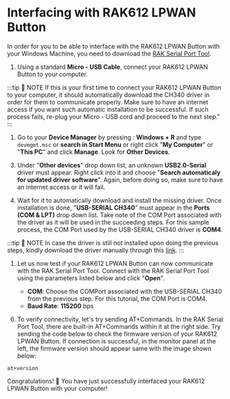 # Interfacing with RAK612 LPWAN Button

In order for you to be able to interface with the RAK612 LPWAN Button with your Windows Machine, you need to download the [RAK Serial Port Tool](https://downloads.rakwireless.com/en/LoRa/Tools/RAK_SERIAL_PORT_TOOL_V1.2.1.zip).

1. Using a standard **Micro - USB Cable**, connect your RAK612 LPWAN Button to your computer.

:::tip 📝 NOTE
If this is your first time to connect your RAK612 LPWAN Button to your computer, it should automatically download the CH340 driver in order for them to communicate properly. Make sure to have an internet access if you want such automatic installation to be successful. If such process fails, re-plug your Micro - USB cord and proceed to the next step."
:::

1. Go to your **Device Manager** by pressing : **Windows + R** and type `devmgmt.msc` or **search in Start Menu** or right click "**My Computer**" or "**This PC**" and click **Manage**. Look for **Other Devices.**

<rk-img
  src="/assets/images/quick-start-guide/rak612/interfacing-with-rak612/missing-driver.png"
  width="100%"
  figure-number="1"
  caption="Missing Driver for theRAK612 LPWAN Button"
/>

3. Under "**Other devices**" drop down list, an unknown **USB2.0-Serial** driver must appear. Right click into it and choose "**Search automaticaly for updated driver software**". Again, before doing so, make sure to have an internet access or it will fail.

<rk-img
  src="/assets/images/quick-start-guide/rak612/interfacing-with-rak612/automatic-install.png"
  width="100%"
  figure-number="2"
  caption="Automatic Driver Installation via Internet"
/>

4. Wait for it to automatically download and install the missing driver. Once installation is done, "**USB-SERIAL CH340**" must appear in the **Ports (COM & LPT)** drop down list. Take note of the COM Port associated with the driver as it will be used in the succeeding steps. For this sample process, the COM Port used by the USB-SERIAL CH340 driver is **COM4**.

<rk-img
  src="/assets/images/quick-start-guide/rak612/interfacing-with-rak612/usb-ch340.png"
  width="100%"
  figure-number="3"
  caption="USB-SERIAL CH340 Driver Successfully Installed"
/>

:::tip 📝 NOTE
In case the driver is still not installed upon doing the previous steps, kindly download the driver manually through this [link](https://downloads.rakwireless.com/LoRa/RAK811/Tools/).
:::

1. Let us now test if your RAK612 LPWAN Button can now communicate with the RAK Serial Port Tool. Connect with the RAK Serial Port Tool using the parameters listed below and click "**Open**".

    * **COM**: Choose the COMPort associated with the USB-SERIAL CH340 from the previous step. For this tutorial, the COM Port is COM4.
    * **Baud Rate**: **115200** bps

<rk-img
  src="/assets/images/quick-start-guide/rak612/interfacing-with-rak612/rak-serial.png"
  width="100%"
  figure-number="4"
  caption="Connecting to the RAK Serial Port Tool"
/>

6. To verify connectivity, let's try sending AT+Commands. In the RAK Serial Port Tool, there are built-in AT+Commands within it at the right side. Try sending the code below to check the firmware version of your RAK612 LPWAN Button. If connection is successful, in the monitor panel at the left, the firmware version should appear same with the image shown below:

```
at+version
```
<rk-img
  src="/assets/images/quick-start-guide/rak612/interfacing-with-rak612/at-comm.png"
  width="100%"
  figure-number="5"
  caption="AT+Command Sample Serial Communication Test"
/>

Congratulations! :tada: You have just successfully interfaced your RAK612 LPWAN Button with your computer!